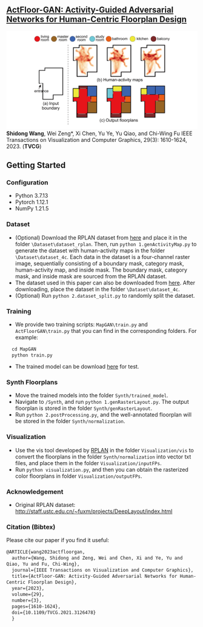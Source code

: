 ## [ActFloor-GAN: Activity-Guided Adversarial Networks for Human-Centric Floorplan Design](https://arxiv.org/pdf/2111.03545)
![Paper Image](./ActFloorGAN.png)
**Shidong Wang**, Wei Zeng*, Xi Chen, Yu Ye, Yu Qiao, and Chi-Wing Fu
IEEE Transactions on Visualization and Computer Graphics, 29(3): 1610-1624, 2023. (**TVCG**)

## Getting Started

### Configuration
* Python 3.7.13
* Pytorch 1.12.1
* NumPy 1.21.5

### Dataset

* (Optional) Download the RPLAN dataset from [here](http://staff.ustc.edu.cn/~fuxm/projects/DeepLayout/index.html) and place it in the folder `\Dataset\dataset_rplan`. Then, run `python 1.genActivityMap.py` to generate the dataset with human-activity maps in the folder `\Dataset\dataset_4c`. Each data in the dataset is a four-channel raster image, sequentially consisting of a boundary mask, category mask, human-activity map, and inside mask. The boundary mask, category mask, and inside mask are sourced from the RPLAN dataset.
* The dataset used in this paper can also be downloaded from [here](https://drive.google.com/file/d/1tCtRZ92RFmX3YR-Y1Wky71QIOmIC7jz0/view?usp=sharing). After downloading, place the dataset in the folder `\Dataset\dataset_4c`.
* (Optional) Run `python 2.dataset_split.py` to randomly split the dataset.

### Training

* We provide two training scripts: `MapGAN\train.py` and `ActFloorGAN\train.py` that you can find in the corresponding folders. For example:
```
  cd MapGAN
  python train.py
```

* The trained model can be download [here](https://drive.google.com/file/d/1Pk002-MS7pwBC4wNCgZfkZNGlyYj1DCQ/view?usp=drive_link) for test.

### Synth Floorplans

* Move the trained models into the folder `Synth/trained_model`.
* Navigate to `/Synth`, and run `python 1.genRasterLayout.py`. The output floorplan is stored in the folder `Synth/genRasterLayout`.
* Run `python 2.postProcessing.py`, and the well-annotated floorplan will be stored in the folder `Synth/normalization`.

### Visualization

* Use the vis tool developed by [RPLAN](http://staff.ustc.edu.cn/~fuxm/projects/DeepLayout/index.html) in the folder `Visualization/vis` to convert the floorplans in the folder `Synth/normalization` into vector txt files, and place them in the folder `Visualization/inputFPs`.
* Run `python visualization.py`, and then you can obtain the rasterized color floorplans in folder `Visualization/outputFPs`.

### Acknowledgement
* Original RPLAN dataset: http://staff.ustc.edu.cn/~fuxm/projects/DeepLayout/index.html

### Citation (Bibtex)
Please cite our paper if you find it useful:

``` 
@ARTICLE{wang2023actfloorgan,
  author={Wang, Shidong and Zeng, Wei and Chen, Xi and Ye, Yu and Qiao, Yu and Fu, Chi-Wing},
  journal={IEEE Transactions on Visualization and Computer Graphics}, 
  title={ActFloor-GAN: Activity-Guided Adversarial Networks for Human-Centric Floorplan Design}, 
  year={2023},
  volume={29},
  number={3},
  pages={1610-1624},
  doi={10.1109/TVCG.2021.3126478}
  }
``` 
